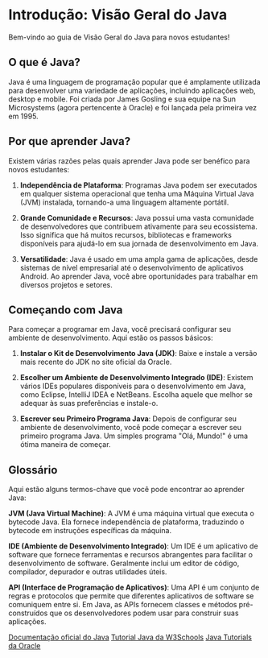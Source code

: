 # Introdução: Visão Geral do Java

Bem-vindo ao guia de Visão Geral do Java para novos estudantes!

## O que é Java?

Java é uma linguagem de programação popular que é amplamente utilizada para desenvolver uma variedade de aplicações, incluindo aplicações web, desktop e mobile. Foi criada por James Gosling e sua equipe na Sun Microsystems (agora pertencente à Oracle) e foi lançada pela primeira vez em 1995.

## Por que aprender Java?

Existem várias razões pelas quais aprender Java pode ser benéfico para novos estudantes:

1. **Independência de Plataforma**: Programas Java podem ser executados em qualquer sistema operacional que tenha uma Máquina Virtual Java (JVM) instalada, tornando-a uma linguagem altamente portátil.

2. **Grande Comunidade e Recursos**: Java possui uma vasta comunidade de desenvolvedores que contribuem ativamente para seu ecossistema. Isso significa que há muitos recursos, bibliotecas e frameworks disponíveis para ajudá-lo em sua jornada de desenvolvimento em Java.

3. **Versatilidade**: Java é usado em uma ampla gama de aplicações, desde sistemas de nível empresarial até o desenvolvimento de aplicativos Android. Ao aprender Java, você abre oportunidades para trabalhar em diversos projetos e setores.

## Começando com Java

Para começar a programar em Java, você precisará configurar seu ambiente de desenvolvimento. Aqui estão os passos básicos:

1. **Instalar o Kit de Desenvolvimento Java (JDK)**: Baixe e instale a versão mais recente do JDK no site oficial da Oracle.

2. **Escolher um Ambiente de Desenvolvimento Integrado (IDE)**: Existem vários IDEs populares disponíveis para o desenvolvimento em Java, como Eclipse, IntelliJ IDEA e NetBeans. Escolha aquele que melhor se adequar às suas preferências e instale-o.

3. **Escrever seu Primeiro Programa Java**: Depois de configurar seu ambiente de desenvolvimento, você pode começar a escrever seu primeiro programa Java. Um simples programa "Olá, Mundo!" é uma ótima maneira de começar.

## Glossário

Aqui estão alguns termos-chave que você pode encontrar ao aprender Java:

**JVM (Java Virtual Machine)**: A JVM é uma máquina virtual que executa o bytecode Java. Ela fornece independência de plataforma, traduzindo o bytecode em instruções específicas da máquina.

**IDE (Ambiente de Desenvolvimento Integrado)**: Um IDE é um aplicativo de software que fornece ferramentas e recursos abrangentes para facilitar o desenvolvimento de software. Geralmente inclui um editor de código, compilador, depurador e outras utilidades úteis.

**API (Interface de Programação de Aplicativos)**: Uma API é um conjunto de regras e protocolos que permite que diferentes aplicativos de software se comuniquem entre si. Em Java, as APIs fornecem classes e métodos pré-construídos que os desenvolvedores podem usar para construir suas aplicações.

<seealso>
    <category ref="wrs"> 
        <a href="https://docs.oracle.com/en/java/">Documentação oficial do Java</a>
        <a href="https://www.w3schools.com/java/">Tutorial Java da W3Schools</a>
        <a href="https://docs.oracle.com/javase/tutorial/">Java Tutorials da Oracle</a>
    </category>
</seealso>

